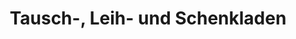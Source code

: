 ---
title: "Tausch-, Leih- und Schenkladen"
url: /eberswalde/tausch-leih-und-schenkladen/
shop: Gebrauchtwaren
---